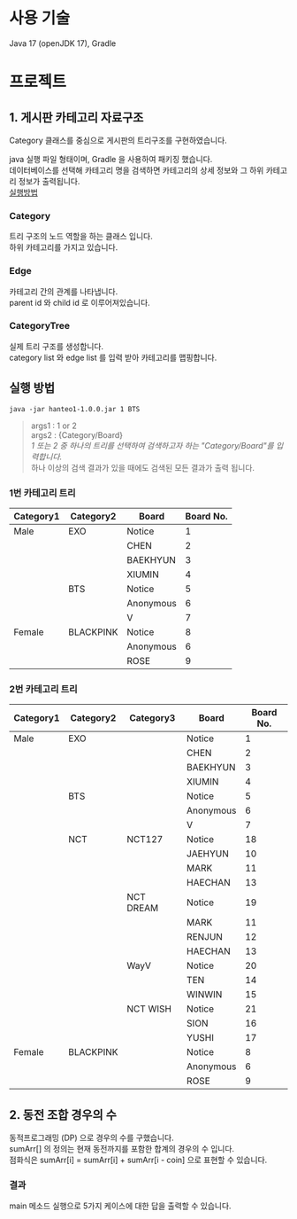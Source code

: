 # 사용 기술
Java 17 (openJDK 17), Gradle
# 프로젝트
## 1. 게시판 카테고리 자료구조 
Category 클래스를 중심으로 게시판의 트리구조를 구현하였습니다.

 java 실행 파일 형태이며, Gradle 을 사용하여 패키징 했습니다. <br> 
 데이터베이스를 선택해 카테고리 명을 검색하면 카테고리의 상세 정보와 그 하위 카테고리 정보가 출력됩니다. <br>
 [실행방법](#실행-방법) 

### Category
트리 구조의 노드 역할을 하는 클래스 입니다. <br>
하위 카테고리를 가지고 있습니다.

### Edge
카테고리 간의 관계를 나타냅니다. <br>
parent id 와 child id 로 이루어져있습니다. 

### CategoryTree
실제 트리 구조를 생성합니다. <br>
category list 와 edge list 를 입력 받아 카테고리를 맵핑합니다.

##  실행 방법

```shell
java -jar hanteo1-1.0.0.jar 1 BTS
```
> args1 : 1 or 2 <br>
> args2 : {Category/Board} <br>
> <i>1 또는 2 중 하나의 트리를 선택하여 검색하고자 하는 "Category/Board"를 입력합니다.</i><br>
> 하나 이상의 검색 결과가 있을 때에도 검색된 모든 결과가 출력 됩니다.

### 1번 카테고리 트리

| Category1 | Category2 | Board     | Board No. |
| --------- | --------- | --------- | --------- |
| Male      | EXO       | Notice    | 1         |
|           |           | CHEN      | 2         |
|           |           | BAEKHYUN  | 3         |
|           |           | XIUMIN    | 4         |
|           | BTS       | Notice    | 5         |
|           |           | Anonymous | 6         |
|           |           | V         | 7         |
| Female    | BLACKPINK | Notice    | 8         |
|           |           | Anonymous | 6         |
|           |           | ROSE      | 9         |

### 2번 카테고리 트리

| Category1 | Category2 | Category3 | Board     | Board No. |
| --------- | --------- | --------- | --------- | --------- |
| Male      | EXO       |           | Notice    | 1         |
|           |           |           | CHEN      | 2         |
|           |           |           | BAEKHYUN  | 3         |
|           |           |           | XIUMIN    | 4         |
|           | BTS       |           | Notice    | 5         |
|           |           |           | Anonymous | 6         |
|           |           |           | V         | 7         |
|           | NCT       | NCT127    | Notice    | 18        |
|           |           |           | JAEHYUN   | 10        |
|           |           |           | MARK      | 11        |
|           |           |           | HAECHAN   | 13        |
|           |           | NCT DREAM | Notice    | 19        |
|           |           |           | MARK      | 11        |
|           |           |           | RENJUN    | 12        |
|           |           |           | HAECHAN   | 13        |
|           |           | WayV      | Notice    | 20        |
|           |           |           | TEN       | 14        |
|           |           |           | WINWIN    | 15        |
|           |           | NCT WISH  | Notice    | 21        |
|           |           |           | SION      | 16        |
|           |           |           | YUSHI     | 17        |
| Female    | BLACKPINK |           | Notice    | 8         |
|           |           |           | Anonymous | 6         |
|           |           |           | ROSE      | 9         |


## 2. 동전 조합 경우의 수

동적프로그래밍 (DP) 으로 경우의 수를 구했습니다. <br>
sumArr[] 의 정의는 현재 동전까지를 포함한 합계의 경우의 수 입니다. <br>
점화식은 sumArr[i] = sumArr[i] + sumArr[i - coin] 으로 표현할 수 있습니다.

### 결과

main 메소드 실행으로 5가지 케이스에 대한 답을 출력할 수 있습니다.